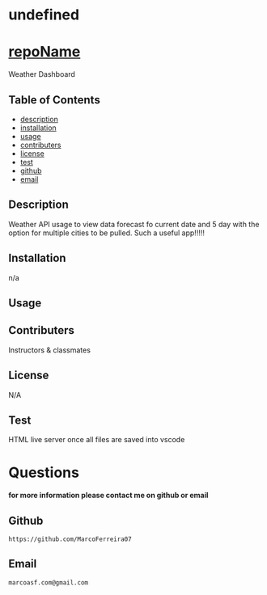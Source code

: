 # undefined
# [repoName](#repoName)
Weather Dashboard
## Table of Contents  
* [description](#description)  
* [installation](#installation) 
* [usage](#usage)  
* [contributers](#contributers) 
* [license](#license)
* [test](#test)
* [github](#github)  
* [email](#email)  
## Description
Weather API usage to view data forecast fo current date and 5 day with the option for multiple cities to be pulled.
Such a useful app!!!!!
## Installation
n/a
## Usage

## Contributers
Instructors & classmates
## License
N/A
## Test
HTML live server once all files are saved into vscode
# Questions
#### for more information please contact me on github or email
## Github
    https://github.com/MarcoFerreira07
## Email
    marcoasf.com@gmail.com

